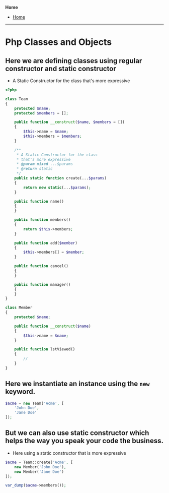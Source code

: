 **Home**
- [Home](../index.md)
---

# Php Classes and Objects

## Here we are defining classes using regular constructor and static constructor
-   A Static Constructor for the class that's more expressive

```php
<?php

class Team
{
    protected $name;
    protected $members = [];

    public function __construct($name, $members = [])
    {
        $this->name = $name;
        $this->members = $members;
    }

    /**
     * A Static Constructor for the class
     * that's more expressive
     * @param mixed ...$params
     * @return static
     */
    public static function create(...$params)
    {
        return new static(...$params);
    }

    public function name()
    {
    }

    public function members()
    {
        return $this->members;
    }

    public function add($member)
    {
        $this->members[] = $member;
    }

    public function cancel()
    {
    }

    public function manager()
    {
    }
}
```
```php
class Member
{
    protected $name;

    public function __construct($name)
    {
        $this->name = $name;
    }

    public function lstViewed()
    {
        //
    }
}
```

## Here we instantiate an instance using the `new` keyword.
```php
$acme = new Team('Acme', [
    'John Doe',
    'Jane Doe'
]);

```
## But we can also use static constructor which helps the way you speak your code the business.
-   Here using a static constructor that is more expressive

```php
$acme = Team::create('Acme', [
    new Member('John Doe'),
    new Member('Jane Doe')
]);

var_dump($acme->members());
```